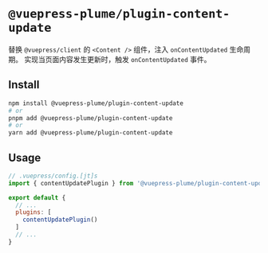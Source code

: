 # `@vuepress-plume/plugin-content-update`

替换 `@vuepress/client` 的 `<Content />` 组件，注入 `onContentUpdated` 生命周期。
实现当页面内容发生更新时，触发 `onContentUpdated` 事件。

## Install

```sh
npm install @vuepress-plume/plugin-content-update
# or
pnpm add @vuepress-plume/plugin-content-update
# or
yarn add @vuepress-plume/plugin-content-update
```
## Usage
``` js
// .vuepress/config.[jt]s
import { contentUpdatePlugin } from '@vuepress-plume/plugin-content-update'

export default {
  // ...
  plugins: [
    contentUpdatePlugin()
  ]
  // ...
}
```
